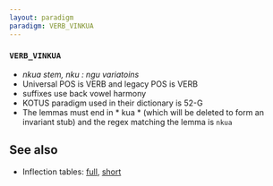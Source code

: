 ```yaml
---
layout: paradigm
paradigm: VERB_VINKUA
---
```

### ` VERB_VINKUA `

* _nkua stem, nku : ngu variatoins_
* Universal POS is VERB and legacy POS is VERB
* suffixes use back vowel harmony
* KOTUS paradigm used in their dictionary is 52-G
* The lemmas must end in * kua * (which will be deleted to form an invariant stub) and the regex matching the lemma is ` nkua `

## See also

* Inflection tables: [full](gen/V/vinkua.html), [short](gen/V/vinkua_wikt.html)

